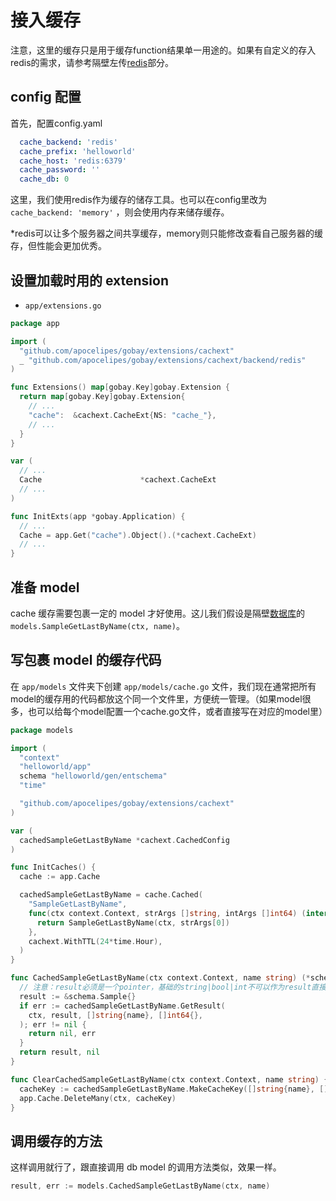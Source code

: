 # 接入缓存

注意，这里的缓存只是用于缓存function结果单一用途的。如果有自定义的存入redis的需求，请参考隔壁左传[redis](ext_redis_cn.md)部分。

## config 配置

首先，配置config.yaml

```yaml
  cache_backend: 'redis'
  cache_prefix: 'helloworld'
  cache_host: 'redis:6379'
  cache_password: ''
  cache_db: 0
```

这里，我们使用redis作为缓存的储存工具。也可以在config里改为 `cache_backend: 'memory'` ，则会使用内存来储存缓存。

*redis可以让多个服务器之间共享缓存，memory则只能修改查看自己服务器的缓存，但性能会更加优秀。

## 设置加载时用的 extension

- `app/extensions.go`

```go
package app

import (
  "github.com/apocelipes/gobay/extensions/cachext"
  _ "github.com/apocelipes/gobay/extensions/cachext/backend/redis"
)

func Extensions() map[gobay.Key]gobay.Extension {
  return map[gobay.Key]gobay.Extension{
    // ...
    "cache":  &cachext.CacheExt{NS: "cache_"},
    // ...
  }
}

var (
  // ...
  Cache                      *cachext.CacheExt
  // ...
)

func InitExts(app *gobay.Application) {
  // ...
  Cache = app.Get("cache").Object().(*cachext.CacheExt)
  // ...
}
```

## 准备 model

cache 缓存需要包裹一定的 model 才好使用。这儿我们假设是隔壁[数据库](ext_database_cn.md)的 `models.SampleGetLastByName(ctx, name)`。

## 写包裹 model 的缓存代码

在 `app/models` 文件夹下创建 `app/models/cache.go` 文件，我们现在通常把所有model的缓存用的代码都放这个同一个文件里，方便统一管理。（如果model很多，也可以给每个model配置一个cache.go文件，或者直接写在对应的model里）

```go
package models

import (
  "context"
  "helloworld/app"
  schema "helloworld/gen/entschema"
  "time"

  "github.com/apocelipes/gobay/extensions/cachext"
)

var (
  cachedSampleGetLastByName *cachext.CachedConfig
)

func InitCaches() {
  cache := app.Cache

  cachedSampleGetLastByName = cache.Cached(
    "SampleGetLastByName",
    func(ctx context.Context, strArgs []string, intArgs []int64) (interface{}, error) {
      return SampleGetLastByName(ctx, strArgs[0])
    },
    cachext.WithTTL(24*time.Hour),
  )
}

func CachedSampleGetLastByName(ctx context.Context, name string) (*schema.Sample, error) {
  // 注意：result必须是一个pointer，基础的string|bool|int不可以作为result直接使用，需要先创建一个type struct才行。
  result := &schema.Sample{}
  if err := cachedSampleGetLastByName.GetResult(
    ctx, result, []string{name}, []int64{},
  ); err != nil {
    return nil, err
  }
  return result, nil
}

func ClearCachedSampleGetLastByName(ctx context.Context, name string) {
  cacheKey := cachedSampleGetLastByName.MakeCacheKey([]string{name}, []int64{})
  app.Cache.DeleteMany(ctx, cacheKey)
}
```

## 调用缓存的方法

这样调用就行了，跟直接调用 db model 的调用方法类似，效果一样。

```go
result, err := models.CachedSampleGetLastByName(ctx, name)
```

